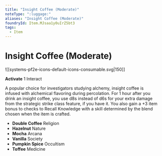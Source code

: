 ```yaml
---
title: "Insight Coffee (Moderate)"
noteType: ":luggage:"
aliases: "Insight Coffee (Moderate)"
foundryId: Item.MJsaa1y0uIrZ5bt3
tags:
  - Item
---
```


# Insight Coffee (Moderate)
![[systems-pf2e-icons-default-icons-consumable.svg|150]]

**Activate** 1 Interact

A popular choice for investigators studying alchemy, insight coffee is infused with alchemical flavoring during percolation. For 1 hour after you drink an insight coffee, you use d8s instead of d6s for your extra damage from the strategic strike class feature, if you have it. You also gain a +3 item bonus to checks to Recall Knowledge with a skill determined by the blend chosen when the item is crafted.

*   **Double Coffee** Religion
*   **Hazelnut** Nature
*   **Mocha** Arcana
*   **Vanilla** Society
*   **Pumpkin Spice** Occultism
*   **Toffee** Medicine
